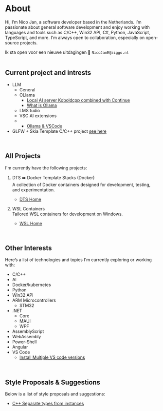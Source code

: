 # About 
Hi, I’m Nico Jan, a software developer based in the Netherlands. I’m passionate about general software development and enjoy working with languages and tools such as C/C++, Win32 API, C#, Python, JavaScript, TypeScript, and more. I'm always open to collaboration, especially on open-source projects.

Ik sta open voor een nieuwe uitdagingen
📧 `NicoJanE@ziggo.nl`
<br><br>

## Current project and intrests
- LLM
  - General
  - OLlama
    - [Local AI server Koboldcpp combined with Continue](https://gist.github.com/NicoJanE/abee1129af1f4e7d0c2ebb38907c9b86)
    - [What is Ollama](https://gist.github.com/NicoJanE/e8dbb0b4df1c3ffec8c4602171515ae8)
  - LMS tudio
  - VSC AI extensions
  - 
    - [Ollama & VSCode](https://gist.github.com/NicoJanE/0be498206ff6e5eedf48147ee9d3cd15) 
-  GLFW + Skia Template C/C++ project [see here](https://github.com/NicoJanE/WSL-Development-Stack-GLFW-Skia-CPP-Template)

<br>

## All Projects
I'm currently have the following projects:

1. DTS ➡️ Docker Template Stacks (Docker) <br>
A collection of Docker containers designed for development, testing, and experimentation.

   * [DTS Home](https://nicojane.github.io/Docker-Template-Stacks-Home/)
  
2. WSL Containers <br>
   Tailored WSL containers for development on Windows.

   * [WSL Home](https://nicojane.github.io/WSL-Template-Stacks-Home/)
     
<!--    
1. PTR ➡️ Project Template Realization<br>
  A private(for now) foR creating applications based on templates, optional with a docker container(⚪)<br>
   [Click here](https://www.google.com) <br><br> -->
   
<br>

## Other Interests
Here’s a list of technologies and topics I'm currently exploring or working with:
- C/C++
- AI
- Docker/kubernetes
- Python
- Win32 API
- ARM Microcontrollers
  - STM32
- .NET
  - Core
  - MAUI
  - WPF
- AssemblyScript
- WebAssembly
- Power-Shell
- Angular
- VS Code
  - [Install Multiple VS code versions](https://gist.github.com/NicoJanE/bd7a66e22b5fec1e29c01880c5511326) 


<br>

## Style Proposals & Suggestions

Below is a list of style proposals and suggestions:

- [C++ Separate types from instances](https://nicojane.github.io/WSL-Development-Stack-GLFW-Skia-CPP-Template/Howtos/CPPStyle-type-name-separation)


<!--- 
- 📫 How to reach me at Nico2993ee@live.nl

-  <a href="https://gist.github.com/NicoJanE/c4433a9836ff5da1a8900e27f8614546">Something</a>  
-->

<!---
NicoJanE/NicoJanE is a ✨ special ✨ repository because its `README.md` (this file) appears on your GitHub profile.
You can click the Preview link to take a look at your changes.
--->



<!--
<sub>Legend</sub>
<table>
    <thead>                
        <tr>  <th>Planned public</th><th>⚪</th>  </tr>
        <tr>  <th>private</th><th>🔴</th>  </tr>        
        <tr>  <th>public</th> <th>🟢</th>  </tr>
    </thead>    
</table><br><br>
-->
